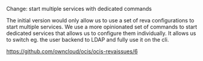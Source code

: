 Change: start multiple services with dedicated commands

The initial version would only allow us to use a set of reva configurations to start multiple services.
We use a more opinionated set of commands to start dedicated services that allows us to configure them individually.
It allows us to switch eg. the user backend to LDAP and fully use it on the cli.

<https://github.com/owncloud/ocis/ocis-revaissues/6>
